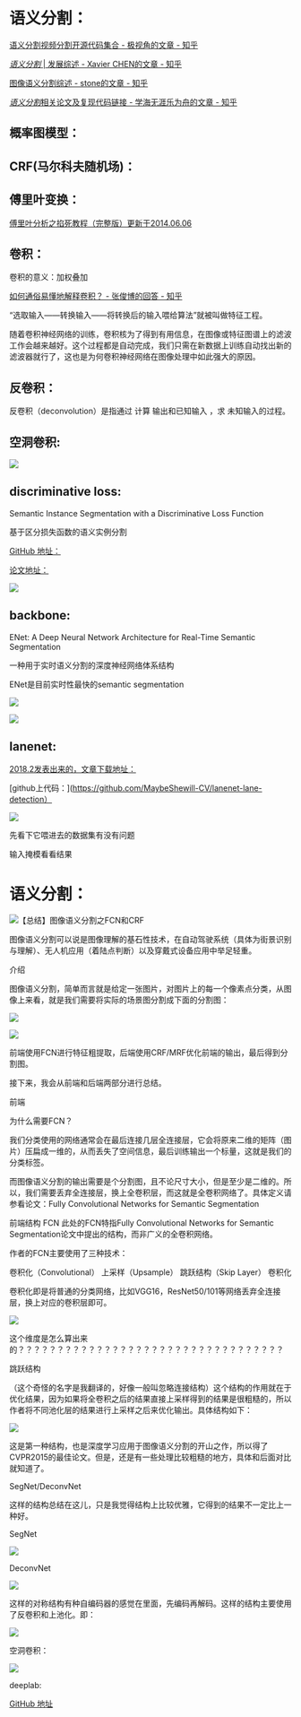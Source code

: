 语义分割：
================
[语义分割视频分割开源代码集合 - 极视角的文章 - 知乎](https://zhuanlan.zhihu.com/p/34143506)

[<em>语义分割</em> | 发展综述 - Xavier CHEN的文章 - 知乎](https://zhuanlan.zhihu.com/p/37618829)

[图像语义分割综述 - stone的文章 - 知乎](https://zhuanlan.zhihu.com/p/37801090)

[<em>语义分割</em>相关论文及复现代码链接 - 学海无涯乐为舟的文章 - 知乎](https://zhuanlan.zhihu.com/p/44328071)

概率图模型：
----------



CRF(马尔科夫随机场)：
--------------



傅里叶变换：
---------------

[傅里叶分析之掐死教程（完整版）更新于2014.06.06](https://zhuanlan.zhihu.com/p/19763358)

卷积：
---------------

卷积的意义：加权叠加

[如何通俗易懂地解释卷积？ - 张俊博的回答 - 知乎](https://www.zhihu.com/question/22298352/answer/34267457)

“选取输入——转换输入——将转换后的输入喂给算法”就被叫做特征工程。

随着卷积神经网络的训练，卷积核为了得到有用信息，在图像或特征图谱上的滤波工作会越来越好。这个过程都是自动完成，我们只需在新数据上训练自动找出新的滤波器就行了，这也是为何卷积神经网络在图像处理中如此强大的原因。



反卷积：
---------------

反卷积（deconvolution）是指通过 计算 输出和已知输入 ，求 未知输入的过程。



空洞卷积:
--------------

![](https://pic1.zhimg.com/v2-b1ff163f7a014186d69fdc9cdf74f10c_b.jpg)



discriminative loss:
----

Semantic Instance Segmentation with a Discriminative Loss Function

基于区分损失函数的语义实例分割

[GitHub 地址：](https://github.com/DavyNeven/fastSceneUnderstanding)

[论文地址：](https://arxiv.org/abs/1708.02551)

![](http://5b0988e595225.cdn.sohucs.com/images/20180416/85aa5e62fbee4b8db0f502611f8cd9d6.jpeg)





backbone:
----

ENet: A Deep Neural Network Architecture for Real-Time Semantic Segmentation

一种用于实时语义分割的深度神经网络体系结构

ENet是目前实时性最快的semantic segmentation

![](https://pic3.zhimg.com/v2-b7f8d494d2777b64a999faff07effe4e_b.jpg)

![](https://pic4.zhimg.com/80/v2-870fd241940d9a8d2cb1d82537f37778_hd.jpg)


lanenet:
----

[2018.2发表出来的，文章下载地址：](https://arxiv.org/abs/1802.05591)

[github上代码：](https://github.com/MaybeShewill-CV/lanenet-lane-detection）

![](https://img-blog.csdn.net/20180608161846771)

先看下它喂进去的数据集有没有问题

输入掩模看看结果



语义分割：
============

![【总结】图像语义分割之FCN和CRF](https://zhuanlan.zhihu.com/p/22308032)

图像语义分割可以说是图像理解的基石性技术，在自动驾驶系统（具体为街景识别与理解）、无人机应用（着陆点判断）以及穿戴式设备应用中举足轻重。

介绍

图像语义分割，简单而言就是给定一张图片，对图片上的每一个像素点分类，从图像上来看，就是我们需要将实际的场景图分割成下面的分割图：

![](https://pic2.zhimg.com/80/cb5e078e5008907cb04b300369b7d621_hd.jpg)

![](https://pic4.zhimg.com/80/3adeadf2a20b0cc9cd68553a95f00552_hd.jpg)

前端使用FCN进行特征粗提取，后端使用CRF/MRF优化前端的输出，最后得到分割图。

接下来，我会从前端和后端两部分进行总结。

前端

为什么需要FCN？

我们分类使用的网络通常会在最后连接几层全连接层，它会将原来二维的矩阵（图片）压扁成一维的，从而丢失了空间信息，最后训练输出一个标量，这就是我们的分类标签。

而图像语义分割的输出需要是个分割图，且不论尺寸大小，但是至少是二维的。所以，我们需要丢弃全连接层，换上全卷积层，而这就是全卷积网络了。具体定义请参看论文：Fully Convolutional Networks for Semantic Segmentation

前端结构
FCN
此处的FCN特指Fully Convolutional Networks for Semantic Segmentation论文中提出的结构，而非广义的全卷积网络。

作者的FCN主要使用了三种技术：

卷积化（Convolutional）
上采样（Upsample）
跳跃结构（Skip Layer）
卷积化

卷积化即是将普通的分类网络，比如VGG16，ResNet50/101等网络丢弃全连接层，换上对应的卷积层即可。


![](https://pic2.zhimg.com/80/42d85c5f7ddcb3f527666b250f62f5d6_hd.jpg)

这个维度是怎么算出来的？？？？？？？？？？？？？？？？？？？？？？？？？？？？？？？？？？



跳跃结构

（这个奇怪的名字是我翻译的，好像一般叫忽略连接结构）这个结构的作用就在于优化结果，因为如果将全卷积之后的结果直接上采样得到的结果是很粗糙的，所以作者将不同池化层的结果进行上采样之后来优化输出。具体结构如下：

![](https://pic1.zhimg.com/80/ccb6dd0a7f207134ae7690974c3e88a5_hd.jpg)

这是第一种结构，也是深度学习应用于图像语义分割的开山之作，所以得了CVPR2015的最佳论文。但是，还是有一些处理比较粗糙的地方，具体和后面对比就知道了。

SegNet/DeconvNet

这样的结构总结在这儿，只是我觉得结构上比较优雅，它得到的结果不一定比上一种好。

SegNet

![](https://pic1.zhimg.com/80/6cab0e3643d16ccab0a1bf1909813484_hd.jpg)

DeconvNet

![](https://pic3.zhimg.com/80/99f62dbfe0e39aea5674deeaa2d8363d_hd.jpg)

这样的对称结构有种自编码器的感觉在里面，先编码再解码。这样的结构主要使用了反卷积和上池化。即：

![](https://pic4.zhimg.com/80/c18522f52e930a3f83748a73a829f0ad_hd.jpg)

空洞卷积：

![](https://pic4.zhimg.com/80/766fc04b86b72f7e09d8f8ff6cb648e2_hd.jpg)

deeplab:

[](https://baijiahao.baidu.com/s?id=1595995875370065359&wfr=spider&for=pc)

[GitHub 地址](：https://github.com/sthalles/deeplab_v3)

![]()
![]()


